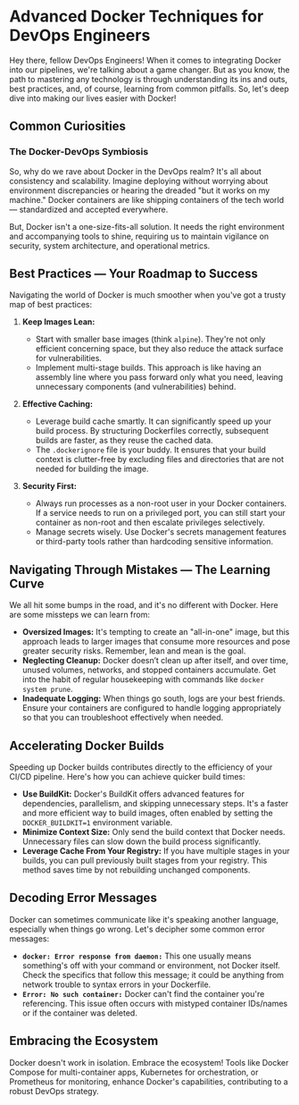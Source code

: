 # Advanced Docker Techniques for DevOps Engineers

Hey there, fellow DevOps Engineers! When it comes to integrating Docker into our pipelines, we're talking about a game changer. But as you know, the path to mastering any technology is through understanding its ins and outs, best practices, and, of course, learning from common pitfalls. So, let's deep dive into making our lives easier with Docker!

## Common Curiosities

### The Docker-DevOps Symbiosis

So, why do we rave about Docker in the DevOps realm? It's all about consistency and scalability. Imagine deploying without worrying about environment discrepancies or hearing the dreaded "but it works on my machine." Docker containers are like shipping containers of the tech world — standardized and accepted everywhere.

But, Docker isn't a one-size-fits-all solution. It needs the right environment and accompanying tools to shine, requiring us to maintain vigilance on security, system architecture, and operational metrics.

## Best Practices — Your Roadmap to Success

Navigating the world of Docker is much smoother when you've got a trusty map of best practices:

1. **Keep Images Lean:**
    
    - Start with smaller base images (think `alpine`). They're not only efficient concerning space, but they also reduce the attack surface for vulnerabilities.
    - Implement multi-stage builds. This approach is like having an assembly line where you pass forward only what you need, leaving unnecessary components (and vulnerabilities) behind.
2. **Effective Caching:**
    
    - Leverage build cache smartly. It can significantly speed up your build process. By structuring Dockerfiles correctly, subsequent builds are faster, as they reuse the cached data.
    - The `.dockerignore` file is your buddy. It ensures that your build context is clutter-free by excluding files and directories that are not needed for building the image.
3. **Security First:**
    
    - Always run processes as a non-root user in your Docker containers. If a service needs to run on a privileged port, you can still start your container as non-root and then escalate privileges selectively.
    - Manage secrets wisely. Use Docker's secrets management features or third-party tools rather than hardcoding sensitive information.

## Navigating Through Mistakes — The Learning Curve

We all hit some bumps in the road, and it's no different with Docker. Here are some missteps we can learn from:

- **Oversized Images:** It's tempting to create an "all-in-one" image, but this approach leads to larger images that consume more resources and pose greater security risks. Remember, lean and mean is the goal.
- **Neglecting Cleanup:** Docker doesn’t clean up after itself, and over time, unused volumes, networks, and stopped containers accumulate. Get into the habit of regular housekeeping with commands like `docker system prune`.
- **Inadequate Logging:** When things go south, logs are your best friends. Ensure your containers are configured to handle logging appropriately so that you can troubleshoot effectively when needed.

## Accelerating Docker Builds

Speeding up Docker builds contributes directly to the efficiency of your CI/CD pipeline. Here's how you can achieve quicker build times:

- **Use BuildKit:** Docker's BuildKit offers advanced features for dependencies, parallelism, and skipping unnecessary steps. It's a faster and more efficient way to build images, often enabled by setting the `DOCKER_BUILDKIT=1` environment variable.
- **Minimize Context Size:** Only send the build context that Docker needs. Unnecessary files can slow down the build process significantly.
- **Leverage Cache From Your Registry:** If you have multiple stages in your builds, you can pull previously built stages from your registry. This method saves time by not rebuilding unchanged components.

## Decoding Error Messages

Docker can sometimes communicate like it's speaking another language, especially when things go wrong. Let's decipher some common error messages:

- **`docker: Error response from daemon:`** This one usually means something's off with your command or environment, not Docker itself. Check the specifics that follow this message; it could be anything from network trouble to syntax errors in your Dockerfile.
- **`Error: No such container:`** Docker can't find the container you're referencing. This issue often occurs with mistyped container IDs/names or if the container was deleted.

## Embracing the Ecosystem

Docker doesn't work in isolation. Embrace the ecosystem! Tools like Docker Compose for multi-container apps, Kubernetes for orchestration, or Prometheus for monitoring, enhance Docker's capabilities, contributing to a robust DevOps strategy.